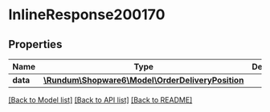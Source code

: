 # InlineResponse200170

## Properties
Name | Type | Description | Notes
------------ | ------------- | ------------- | -------------
**data** | [**\Rundum\Shopware6\Model\OrderDeliveryPosition**](OrderDeliveryPosition.md) |  | [optional] 

[[Back to Model list]](../../README.md#documentation-for-models) [[Back to API list]](../../README.md#documentation-for-api-endpoints) [[Back to README]](../../README.md)


